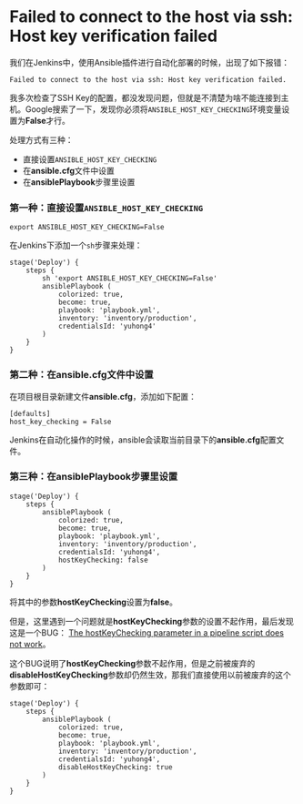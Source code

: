 # Failed to connect to the host via ssh: Host key verification failed

我们在Jenkins中，使用Ansible插件进行自动化部署的时候，出现了如下报错：

```
Failed to connect to the host via ssh: Host key verification failed.
```

我多次检查了SSH Key的配置，都没发现问题，但就是不清楚为啥不能连接到主机。Google搜索了一下，发现你必须将`ANSIBLE_HOST_KEY_CHECKING`环境变量设置为**False**才行。

处理方式有三种：

- 直接设置`ANSIBLE_HOST_KEY_CHECKING`
- 在**ansible.cfg**文件中设置
- 在**ansiblePlaybook**步骤里设置

### 第一种：直接设置`ANSIBLE_HOST_KEY_CHECKING`

```
export ANSIBLE_HOST_KEY_CHECKING=False
```

在Jenkins下添加一个`sh`步骤来处理：

```
stage('Deploy') {
    steps {
        sh 'export ANSIBLE_HOST_KEY_CHECKING=False'
        ansiblePlaybook (
            colorized: true,
            become: true,
            playbook: 'playbook.yml',
            inventory: 'inventory/production',
            credentialsId: 'yuhong4'
        )
    }
}
```

### 第二种：在**ansible.cfg**文件中设置

在项目根目录新建文件**ansible.cfg**，添加如下配置：

```
[defaults]
host_key_checking = False
```

Jenkins在自动化操作的时候，ansible会读取当前目录下的**ansible.cfg**配置文件。

### 第三种：在**ansiblePlaybook**步骤里设置

```
stage('Deploy') {
    steps {
        ansiblePlaybook (
            colorized: true,
            become: true,
            playbook: 'playbook.yml',
            inventory: 'inventory/production',
            credentialsId: 'yuhong4',
            hostKeyChecking: false
        )
    }
}
```

将其中的参数**hostKeyChecking**设置为**false**。

但是，这里遇到一个问题就是**hostKeyChecking**参数的设置不起作用，最后发现这是一个BUG： [The hostKeyChecking parameter in a pipeline script does not work](https://issues.jenkins.io/browse/JENKINS-59182)。

这个BUG说明了**hostKeyChecking**参数不起作用，但是之前被废弃的**disableHostKeyChecking**参数却仍然生效，那我们直接使用以前被废弃的这个参数即可：

```
stage('Deploy') {
    steps {
        ansiblePlaybook (
            colorized: true,
            become: true,
            playbook: 'playbook.yml',
            inventory: 'inventory/production',
            credentialsId: 'yuhong4',
            disableHostKeyChecking: true
        )
    }
}
```

